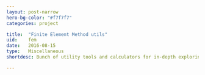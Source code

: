 ```yaml
---
layout: post-narrow
hero-bg-color: "#f7f7f7"
categories: project

title:  "Finite Element Method utils"
uid:    fem
date:   2016-08-15
type:   Miscellaneous
shortdesc: Bunch of utility tools and calculators for in-depth exploring some of the values and issues of FEM's partial differential equations.

---
```

